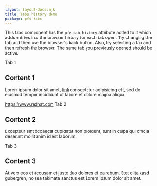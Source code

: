 ```yaml
---
layout: layout-docs.njk
title: Tabs history demo
package: pfe-tabs
---
```

<script type="module" src="/elements/{{ package }}/{{ package }}.js"></script>

This tabs component has the `pfe-tab-history` attribute added to it which adds entries into the browser history for each tab open. Try changing the tab and then use the browser's back button. Also, try selecting a tab and then refresh the browser. The same tab you previously opened should be active.

<pfe-tabs id="my-tabs" pfe-tab-history>
  <pfe-tab role="heading" slot="tab" id="tab1">Tab 1</pfe-tab>
  <pfe-tab-panel role="region" slot="panel">
    <h2>Content 1</h2>
    <p>Lorem ipsum dolor sit amet, <a href="#">link</a> consectetur adipisicing elit, sed do eiusmod tempor incididunt ut labore et dolore magna aliqua.</p>
    <a href="https://www.redhat.com">https://www.redhat.com</a>
  </pfe-tab-panel>
  <pfe-tab role="heading" slot="tab" id="tab2">Tab 2</pfe-tab>
  <pfe-tab-panel role="region" slot="panel">
    <h2>Content 2</h2>
    <p>Excepteur sint occaecat cupidatat non proident, sunt in culpa qui officia deserunt mollit anim id est laborum.</p>
  </pfe-tab-panel>
  <pfe-tab role="heading" slot="tab" id="tab3">Tab 3</pfe-tab>
  <pfe-tab-panel role="region" slot="panel">
    <h2>Content 3</h2>
    <p>At vero eos et accusam et justo duo dolores et ea rebum. Stet clita kasd gubergren, no sea takimata sanctus est Lorem ipsum dolor sit amet.</p>
  </pfe-tab-panel>
</pfe-tabs>
